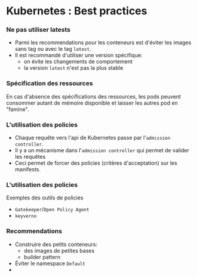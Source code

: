 # Kubernetes : Best practices



### Ne pas utiliser latests
- Parmi les recommendations pour les conteneurs est d'éviter les images
sans tag ou avec le tag `latest`.
- Il est recommandé d'utiliser une version spécifique:
    - on évite les changements de comportement
    - la version `latest` n'est pas la plus stable 


### Spécification des ressources
En cas d'absence des spécifications des ressources, les pods peuvent consommer
autant de mémoire disponible et laisser les autres pod en "famine".


### L'utilisation des policies
- Chaque requête vers l'api de Kubernetes passe par l'`admission controller`.
- Il y a un  mécanisme dans l'`admission controller` qui  permet de valider les requêtes
- Ceci permet de forcer des policies (critères d'acceptation) sur les manifests.


### L'utilisation des policies
Exemples des outils de policies

- `Gatekeeper`/`Open Policy Agent`
- `keyverno`

### Recommendations
- Construire des petits conteneurs:
  - des images de petites bases
  - builder pattern
- Éviter le namespace `Default`
- 




